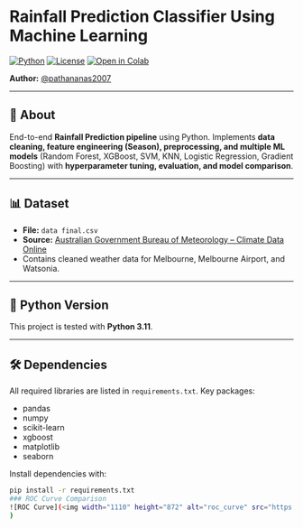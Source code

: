 # Rainfall Prediction Classifier Using Machine Learning

[![Python](https://img.shields.io/badge/python-3.11-blue)](https://www.python.org/)
[![License](https://img.shields.io/badge/license-MIT-green)](LICENSE)
[![Open in Colab](https://colab.research.google.com/assets/colab-badge.svg)](https://colab.research.google.com/github/pathananas2007/Rainfall-Prediction-Classifier-Using-Machine-Learning/blob/main/final%202.ipynb)

**Author:** [@pathananas2007](https://github.com/pathananas2007)

---

## 📄 About
End-to-end **Rainfall Prediction pipeline** using Python. Implements **data cleaning, feature engineering (Season), preprocessing, and multiple ML models** (Random Forest, XGBoost, SVM, KNN, Logistic Regression, Gradient Boosting) with **hyperparameter tuning, evaluation, and model comparison**.

---

## 📊 Dataset
- **File:** `data final.csv`  
- **Source:** [Australian Government Bureau of Meteorology – Climate Data Online](http://www.bom.gov.au/climate/dwo/)  
- Contains cleaned weather data for Melbourne, Melbourne Airport, and Watsonia.

---

## 🐍 Python Version
This project is tested with **Python 3.11**.

---

## 🛠 Dependencies
All required libraries are listed in `requirements.txt`. Key packages:
- pandas
- numpy
- scikit-learn
- xgboost
- matplotlib
- seaborn

Install dependencies with:

```bash
pip install -r requirements.txt
### ROC Curve Comparison
![ROC Curve](<img width="1110" height="872" alt="roc_curve" src="https://github.com/user-attachments/assets/1e18e124-2f79-4f86-9549-7e00ab1bd639" />
)


